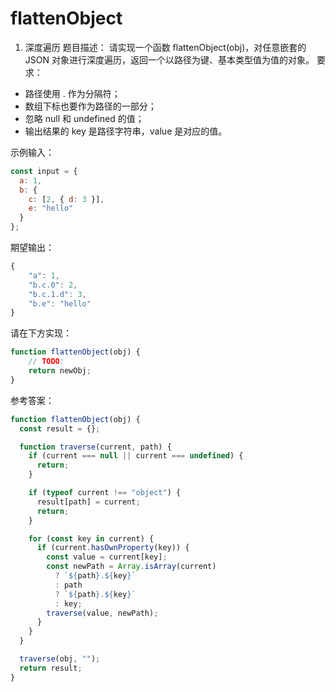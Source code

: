 # flattenObject

1. 深度遍历
题目描述：
请实现一个函数 flattenObject(obj)，对任意嵌套的 JSON 对象进行深度遍历，返回一个以路径为键、基本类型值为值的对象。
要求：
- 路径使用 . 作为分隔符；
- 数组下标也要作为路径的一部分；
- 忽略 null 和 undefined 的值；
- 输出结果的 key 是路径字符串，value 是对应的值。

示例输入：
```javascript
const input = {
  a: 1,
  b: {
    c: [2, { d: 3 }],
    e: "hello"
  }
};
```

期望输出：
```javascript
{
    "a": 1,
    "b.c.0": 2,
    "b.c.1.d": 3,
    "b.e": "hello"
}
```

请在下方实现：
```javascript
function flattenObject(obj) {
    // TODO:
    return newObj;
}
```

参考答案：
```javascript
function flattenObject(obj) {
  const result = {};

  function traverse(current, path) {
    if (current === null || current === undefined) {
      return;
    }

    if (typeof current !== "object") {
      result[path] = current;
      return;
    }

    for (const key in current) {
      if (current.hasOwnProperty(key)) {
        const value = current[key];
        const newPath = Array.isArray(current)
          ? `${path}.${key}`
          : path
          ? `${path}.${key}`
          : key;
        traverse(value, newPath);
      }
    }
  }

  traverse(obj, "");
  return result;
}   
```